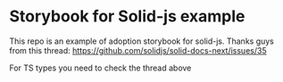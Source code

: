 # Storybook for Solid-js example

This repo is an example of adoption storybook for solid-js.
Thanks guys from this thread: https://github.com/solidjs/solid-docs-next/issues/35

For TS types you need to check the thread above